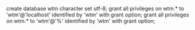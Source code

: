 create database wtm character set utf-8;
grant all privileges on wtm.* to 'wtm'@'localhost' identified by 'wtm' with grant option;
grant all privileges on wtm.* to 'wtm'@'%' identified by 'wtm' with grant option;
